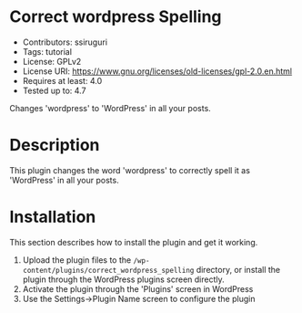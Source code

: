 # Correct wordpress Spelling

* Contributors: ssiruguri
* Tags: tutorial
* License: GPLv2
* License URI: https://www.gnu.org/licenses/old-licenses/gpl-2.0.en.html
* Requires at least: 4.0
* Tested up to: 4.7

Changes 'wordpress' to 'WordPress' in all your posts.

# Description

This plugin changes the word 'wordpress' to correctly spell it as 'WordPress' in all your posts.

# Installation

This section describes how to install the plugin and get it working.

1. Upload the plugin files to the `/wp-content/plugins/correct_wordpress_spelling` directory, or install the plugin through the WordPress plugins screen directly.
1. Activate the plugin through the 'Plugins' screen in WordPress
1. Use the Settings->Plugin Name screen to configure the plugin

